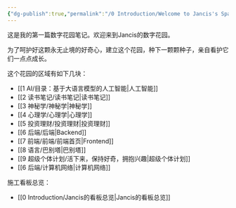 ```yaml
---
{"dg-publish":true,"permalink":"/0 Introduction/Welcome to Jancis's Space/","tags":["gardenEntry"],"noteIcon":""}
---
```






这是我的第一篇数字花园笔记。欢迎来到Jancis的数字花园。

为了呵护好这颗永无止境的好奇心，建立这个花园，种下一颗颗种子，亲自看护它们一点点成长。

这个花园的区域有如下几块：

 - [[1 AI/目录：基于大语言模型的人工智能\|人工智能]]
- [[2 读书笔记/读书笔记\|读书笔记]]
-  [[3 神秘学/神秘学\|神秘学]]
-  [[4 心理学/心理学\|心理学]]
-  [[5 投资理财/投资理财\|投资理财]]
-  [[6 后端/后端\|Backend]]
-  [[7 前端/前端/前端首页\|Frontend]]
-  [[8 语言/巴别塔\|巴别塔]]
-  [[9 超级个体计划/活下来，保持好奇，拥抱兴趣\|超级个体计划]]
- [[6 后端/计算机网络\|计算机网络]]

施工看板总览：
- [[0 Introduction/Jancis的看板总览\|Jancis的看板总览]]